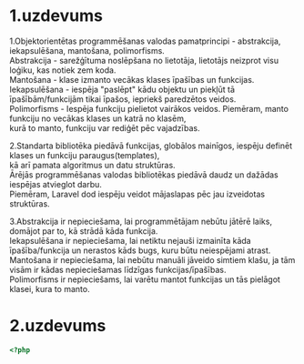 # 1.uzdevums

1.Objektorientētas programmēšanas valodas pamatprincipi - abstrakcija, iekapsulēšana, mantošana, polimorfisms. <br>
Abstrakcija - sarežģītuma noslēpšana no lietotāja, lietotājs neizprot visu loģiku, kas notiek zem koda. <br>
Mantošana - klase izmanto vecākas klases īpašības un funkcijas. <br>
Iekapsulēšana - iespēja "paslēpt" kādu objektu un piekļūt tā īpašībām/funkcijām tikai īpašos, iepriekš paredzētos veidos. <br>
Polimorfisms - Iespēja funkciju pielietot vairākos veidos. Piemēram, manto funkciju no vecākas klases un katrā no klasēm, <br>
kurā to manto, funkciju var rediģēt pēc vajadzības. <br>

2.Standarta bibliotēka piedāvā funkcijas, globālos mainīgos, iespēju definēt klases un funkciju paraugus(templates), <br>
kā arī pamata algoritmus un datu struktūras.<br>
Ārējās programmēšanas valodas bibliotēkas piedāvā daudz un dažādas iespējas atvieglot darbu.<br>
Piemēram, Laravel dod iespēju veidot mājaslapas pēc jau izveidotas struktūras.

3.Abstrakcija ir nepieciešama, lai programmētājam nebūtu jātērē laiks, domājot par to, kā strādā kāda funkcija. <br>
Iekapsulēšana ir nepieciešama, lai netiktu nejauši izmainīta kāda īpašība/funkcija un nerastos kāds bugs, kuru būtu neiespējami atrast. <br>
Mantošana ir nepieciešama, lai nebūtu manuāli jāveido simtiem klašu, ja tām visām ir kādas nepieciešamas līdzīgas funkcijas/īpašības. <br>
Polimorfisms ir nepieciešams, lai varētu mantot funkcijas un tās pielāgot klasei, kura to manto.

# 2.uzdevums

```php
<?php




